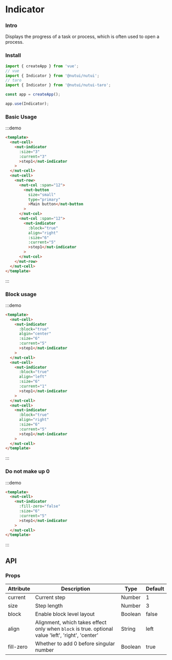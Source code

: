 # Indicator

### Intro

Displays the progress of a task or process, which is often used to open a process.

### Install

```javascript
import { createApp } from 'vue';
// vue
import { Indicator } from '@nutui/nutui';
// taro
import { Indicator } from '@nutui/nutui-taro';

const app = createApp();

app.use(Indicator);
```

### Basic Usage

:::demo

```html
<template>
  <nut-cell>
    <nut-indicator
      :size="3"
      :current="3"
      >step1</nut-indicator
    >
  </nut-cell>
  <nut-cell>
    <nut-row>
      <nut-col :span="12">
        <nut-button
          size="small"
          type="primary"
          >Main button</nut-button
        >
      </nut-col>
      <nut-col :span="12">
        <nut-indicator
          :block="true"
          align="right"
          :size="6"
          :current="5"
          >step1</nut-indicator
        >
      </nut-col>
    </nut-row>
  </nut-cell>
</template>
```

:::

### Block usage

:::demo

```html
<template>
  <nut-cell>
    <nut-indicator
      :block="true"
      algin="center"
      :size="6"
      :current="5"
      >step1</nut-indicator
    >
  </nut-cell>
  <nut-cell>
    <nut-indicator
      :block="true"
      align="left"
      :size="6"
      :current="1"
      >step1</nut-indicator
    >
  </nut-cell>
  <nut-cell>
    <nut-indicator
      :block="true"
      align="right"
      :size="6"
      :current="5"
      >step1</nut-indicator
    >
  </nut-cell>
</template>
```

:::

### Do not make up 0

:::demo

```html
<template>
  <nut-cell>
    <nut-indicator
      :fill-zero="false"
      :size="6"
      :current="5"
      >step1</nut-indicator
    >
  </nut-cell>
</template>
```

:::

## API

### Props

| Attribute | Description                                                                                       | Type    | Default |
| --------- | ------------------------------------------------------------------------------------------------- | ------- | ------- |
| current   | Current step                                                                                      | Number  | 1       |
| size      | Step length                                                                                       | Number  | 3       |
| block     | Enable block level layout                                                                         | Boolean | false   |
| align     | Alignment, which takes effect only when `block` is true. optional value 'left', 'right', 'center' | String  | left    |
| fill-zero | Whether to add 0 before singular number                                                           | Boolean | true    |
